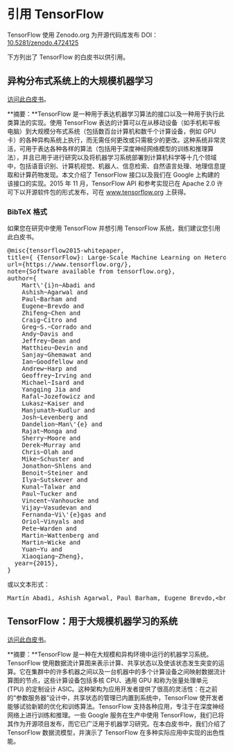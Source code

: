 # 引用 TensorFlow

TensorFlow 使用 Zenodo.org 为开源代码库发布 DOI：[10.5281/zenodo.4724125](https://doi.org/10.5281/zenodo.4724125)

下方列出了 TensorFlow 的白皮书以供引用。

## 异构分布式系统上的大规模机器学习

[访问此白皮书](https://static.googleusercontent.com/media/research.google.com/en//pubs/archive/45166.pdf)。

**摘要：**TensorFlow 是一种用于表达机器学习算法的接口以及一种用于执行此类算法的实现。使用 TensorFlow 表达的计算可以在从移动设备（如手机和平板电脑）到大规模分布式系统（包括数百台计算机和数千个计算设备，例如 GPU 卡）的各种异构系统上执行，而无需任何更改或只需极少的更改。这种系统非常灵活，可用于表达各种各样的算法（包括用于深度神经网络模型的训练和推理算法），并且已用于进行研究以及将机器学习系统部署到计算机科学等十几个领域中，包括语音识别、计算机视觉、机器人、信息检索、自然语言处理、地理信息提取和计算药物发现。本文介绍了 TensorFlow 接口以及我们在 Google 上构建的该接口的实现。2015 年 11 月，TensorFlow API 和参考实现已在 Apache 2.0 许可下以开源软件包的形式发布，可在 www.tensorflow.org 上获得。

### BibTeX 格式

如果您在研究中使用 TensorFlow 并想引用 TensorFlow 系统，我们建议您引用此白皮书。

<pre>@misc{tensorflow2015-whitepaper,
title={ {TensorFlow}: Large-Scale Machine Learning on Heterogeneous Systems},
url={https://www.tensorflow.org/},
note={Software available from tensorflow.org},
author={
    Mart\'{i}n~Abadi and
    Ashish~Agarwal and
    Paul~Barham and
    Eugene~Brevdo and
    Zhifeng~Chen and
    Craig~Citro and
    Greg~S.~Corrado and
    Andy~Davis and
    Jeffrey~Dean and
    Matthieu~Devin and
    Sanjay~Ghemawat and
    Ian~Goodfellow and
    Andrew~Harp and
    Geoffrey~Irving and
    Michael~Isard and
    Yangqing Jia and
    Rafal~Jozefowicz and
    Lukasz~Kaiser and
    Manjunath~Kudlur and
    Josh~Levenberg and
    Dandelion~Man\'{e} and
    Rajat~Monga and
    Sherry~Moore and
    Derek~Murray and
    Chris~Olah and
    Mike~Schuster and
    Jonathon~Shlens and
    Benoit~Steiner and
    Ilya~Sutskever and
    Kunal~Talwar and
    Paul~Tucker and
    Vincent~Vanhoucke and
    Vijay~Vasudevan and
    Fernanda~Vi\'{e}gas and
    Oriol~Vinyals and
    Pete~Warden and
    Martin~Wattenberg and
    Martin~Wicke and
    Yuan~Yu and
    Xiaoqiang~Zheng},
  year={2015},
}
</pre>

或以文本形式：

<pre>Martín Abadi, Ashish Agarwal, Paul Barham, Eugene Brevdo,&lt;br&gt;Zhifeng Chen, Craig Citro, Greg S. Corrado, Andy Davis,&lt;br&gt;Jeffrey Dean, Matthieu Devin, Sanjay Ghemawat, Ian Goodfellow,&lt;br&gt;Andrew Harp, Geoffrey Irving, Michael Isard, Rafal Jozefowicz, Yangqing Jia,&lt;br&gt;Lukasz Kaiser, Manjunath Kudlur, Josh Levenberg, Dan Mané, Mike Schuster,&lt;br&gt;Rajat Monga, Sherry Moore, Derek Murray, Chris Olah, Jonathon Shlens,&lt;br&gt;Benoit Steiner, Ilya Sutskever, Kunal Talwar, Paul Tucker,&lt;br&gt;Vincent Vanhoucke, Vijay Vasudevan, Fernanda Viégas,&lt;br&gt;Oriol Vinyals, Pete Warden, Martin Wattenberg, Martin Wicke,&lt;br&gt;Yuan Yu, and Xiaoqiang Zheng.&lt;br&gt;TensorFlow: Large-scale machine learning on heterogeneous systems,&lt;br&gt;2015. Software available from tensorflow.org.</pre>

## TensorFlow：用于大规模机器学习的系统

[访问此白皮书](https://www.usenix.org/system/files/conference/osdi16/osdi16-abadi.pdf)。

**摘要：**TensorFlow 是一种在大规模和异构环境中运行的机器学习系统。TensorFlow 使用数据流计算图来表示计算、共享状态以及使该状态发生突变的运算。它在集群中的许多机器之间以及一台机器中的多个计算设备之间映射数据流计算图的节点，这些计算设备包括多核 CPU、通用 GPU 和称为张量处理单元 (TPU) 的定制设计 ASIC。这种架构为应用开发者提供了很高的灵活性：在之前的“参数服务器”设计中，共享状态的管理已内置到系统中，TensorFlow 使开发者能够试验新颖的优化和训练算法。TensorFlow 支持各种应用，专注于在深度神经网络上进行训练和推理。一些 Google 服务在生产中使用 TensorFlow，我们已将其作为开源项目发布，而它已广泛用于机器学习研究。在本白皮书中，我们介绍了 TensorFlow 数据流模型，并演示了 TensorFlow 在多种实际应用中实现的出色性能。
